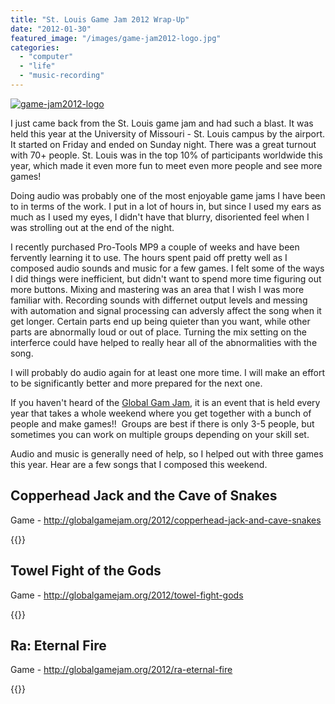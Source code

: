 ```yaml
---
title: "St. Louis Game Jam 2012 Wrap-Up"
date: "2012-01-30"
featured_image: "/images/game-jam2012-logo.jpg"
categories: 
  - "computer"
  - "life"
  - "music-recording"
---
```


[![](/images/game-jam2012-logo.jpg "game-jam2012-logo")](http://blog.scottpetrovic.com/wp-content/uploads/2012/01/game-jam2012-logo.jpg)

I just came back from the St. Louis game jam and had such a blast. It was held this year at the University of Missouri - St. Louis campus by the airport. It started on Friday and ended on Sunday night. There was a great turnout with 70+ people. St. Louis was in the top 10% of participants worldwide this year, which made it even more fun to meet even more people and see more games!

Doing audio was probably one of the most enjoyable game jams I have been to in terms of the work. I put in a lot of hours in, but since I used my ears as much as I used my eyes, I didn't have that blurry, disoriented feel when I was strolling out at the end of the night.

I recently purchased Pro-Tools MP9 a couple of weeks and have been fervently learning it to use. The hours spent paid off pretty well as I composed audio sounds and music for a few games. I felt some of the ways I did things were inefficient, but didn't want to spend more time figuring out more buttons. Mixing and mastering was an area that I wish I was more familiar with. Recording sounds with differnet output levels and messing with automation and signal processing can adversly affect the song when it get longer. Certain parts end up being quieter than you want, while other parts are abnormally loud or out of place. Turning the mix setting on the interferce could have helped to really hear all of the abnormalities with the song.

I will probably do audio again for at least one more time. I will make an effort to be significantly better and more prepared for the next one.

If you haven't heard of the [Global Gam Jam](http://globalgamejam.org/), it is an event that is held every year that takes a whole weekend where you get together with a bunch of people and make games!!  Groups are best if there is only 3-5 people, but sometimes you can work on multiple groups depending on your skill set.

Audio and music is generally need of help, so I helped out with three games this year. Hear are a few songs that I composed this weekend.

## Copperhead Jack and the Cave of Snakes

Game - http://globalgamejam.org/2012/copperhead-jack-and-cave-snakes

{{<audio-player src="/audio/title-screen.mp3" >}}

## Towel Fight of the Gods

Game - http://globalgamejam.org/2012/towel-fight-gods

{{<audio-player src="/audio/god-game-level.mp3" >}}

## Ra: Eternal Fire
Game - http://globalgamejam.org/2012/ra-eternal-fire

{{<audio-player src="/audio//phoenix.mp3" >}}
